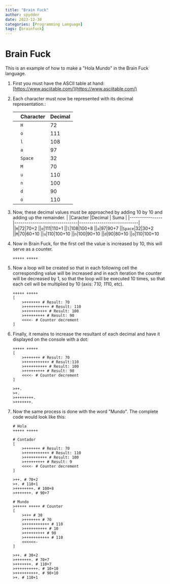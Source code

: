 ```yaml
---
title: "Brain Fuck"
author: spydder
date: 2023-12-30
categories: [Programming Language]
tags: [brainfuck]
---
```



# Brain Fuck

This is an example of how to make a "Hola Mundo" in the Brain Fuck language.

1. First you must have the ASCII table at hand: [https://www.asciitable.com/](https://www.asciitable.com/)

2. Each character must now be represented with its decimal representation.:

	|                |Character                          |Decimal                         |
	|----------------|-------------------------------|-----------------------------|
	||`H`|72|
	||`o`|111|
	||`l`|108|
	||`a`|97|
	||`Space`|32|
	||`M`|70|
	||`u`|110|
	||`n`|100|
	||`d`|90|
	||`o`|110|

3. Now, these decimal values must be approached by adding 10 by 10 and adding up the remainder.
	|                |Caracter                          |Decimal                         | Suma                         | 
	|----------------|-------------------------------|-----------------------------|
	||`H`|72|70+2
	||`o`|111|110+1
	||`l`|108|100+8
	||`a`|97|90+7
	||`Space`|32|30+2
	||`M`|70|60+10
	||`u`|110|100+10
	||`n`|100|90+10
	||`d`|90|80+10
	||`o`|110|100+10

4. Now in Brain Fuck, for the first cell the value is increased by 10, this will serve as a counter.
	```brainfuck
	+++++ +++++
	```

5. Now a loop will be created so that in each following cell the corresponding value will be increased and in each iteration the counter will be decreased by 1, so that the loop will be executed 10 times, so that each cell will be multiplied by 10 (axis: 7*10, 11*10, etc).
	```brainfuck
	+++++ +++++ 
	[ 
		>+++++++ # Result: 70
		>+++++++++++ # Result: 110 
		>++++++++++ # Result: 100 
		>+++++++++ # Result: 90 
		<<<<- # Counter decrement
	]
	```

6. Finally, it remains to increase the resultant of each decimal and have it displayed on the console with a dot:
	```brainfuck
	+++++ +++++
	[
		>+++++++ # Result: 70
		>+++++++++++ # Result:110 
		>++++++++++ # Result: 100 
		>+++++++++ # Result: 90
		<<<<- # Counter decrement
	]

	>++.
	>+.
	>++++++++.
	>+++++++.
	```

7. Now the same process is done with the word "Mundo".
   The complete code would look like this:
	```brainfuck
	# Hola
	+++++ +++++
	
	# Contador
	[
		>+++++++ # Result: 70
		>+++++++++++ # Result: 110
		>++++++++++ # Result: 100 
		>+++++++++ # Result: 9
		<<<<- # Counter decrement
	]
	
	>++. # 70+2
	>+. # 110+1
	>++++++++. # 100+8
	>+++++++. # 90+7
	
	# Mundo
	>+++++ +++++ # Counter
	[
		>+++ # 30
		>+++++++ # 70
		>+++++++++++ # 110
		>++++++++++ # 10
		>+++++++++ # 90
		>+++++++++++ # 110
		<<<<<<-
	]
	
	>++. # 30+2
	>+++++++. # 70+7
	>+++++++. # 110+7
	>++++++++++. # 10+10
	>++++++++++. # 90+10
	>+. # 110+1
	```

